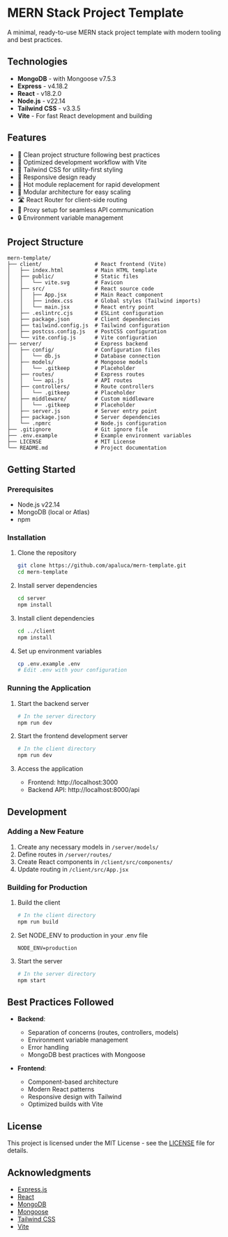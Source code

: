 # MERN Stack Project Template

A minimal, ready-to-use MERN stack project template with modern tooling and best practices.

## Technologies

- **MongoDB** - with Mongoose v7.5.3
- **Express** - v4.18.2
- **React** - v18.2.0
- **Node.js** - v22.14
- **Tailwind CSS** - v3.3.5
- **Vite** - For fast React development and building

## Features

- 📁 Clean project structure following best practices
- 🚀 Optimized development workflow with Vite
- 🎨 Tailwind CSS for utility-first styling
- 📱 Responsive design ready
- 🔄 Hot module replacement for rapid development
- 🧩 Modular architecture for easy scaling
- 🛣️ React Router for client-side routing
- 🔌 Proxy setup for seamless API communication
- 🔒 Environment variable management

## Project Structure

```
mern-template/
├── client/                 # React frontend (Vite)
│   ├── index.html          # Main HTML template
│   ├── public/             # Static files
│   │   └── vite.svg        # Favicon
│   ├── src/                # React source code
│   │   ├── App.jsx         # Main React component
│   │   ├── index.css       # Global styles (Tailwind imports)
│   │   └── main.jsx        # React entry point
│   ├── .eslintrc.cjs       # ESLint configuration
│   ├── package.json        # Client dependencies
│   ├── tailwind.config.js  # Tailwind configuration
│   ├── postcss.config.js   # PostCSS configuration
│   └── vite.config.js      # Vite configuration
├── server/                 # Express backend
│   ├── config/             # Configuration files
│   │   └── db.js           # Database connection
│   ├── models/             # Mongoose models
│   │   └── .gitkeep        # Placeholder
│   ├── routes/             # Express routes
│   │   └── api.js          # API routes
│   ├── controllers/        # Route controllers
│   │   └── .gitkeep        # Placeholder
│   ├── middleware/         # Custom middleware
│   │   └── .gitkeep        # Placeholder
│   ├── server.js           # Server entry point
│   ├── package.json        # Server dependencies
│   └── .npmrc              # Node.js configuration
├── .gitignore              # Git ignore file
├── .env.example            # Example environment variables
├── LICENSE                 # MIT License
└── README.md               # Project documentation
```

## Getting Started

### Prerequisites

- Node.js v22.14
- MongoDB (local or Atlas)
- npm

### Installation

1. Clone the repository
   ```bash
   git clone https://github.com/apaluca/mern-template.git
   cd mern-template
   ```

2. Install server dependencies
   ```bash
   cd server
   npm install
   ```

3. Install client dependencies
   ```bash
   cd ../client
   npm install
   ```

4. Set up environment variables
   ```bash
   cp .env.example .env
   # Edit .env with your configuration
   ```

### Running the Application

1. Start the backend server
   ```bash
   # In the server directory
   npm run dev
   ```

2. Start the frontend development server
   ```bash
   # In the client directory
   npm run dev
   ```

3. Access the application
   - Frontend: http://localhost:3000
   - Backend API: http://localhost:8000/api

## Development

### Adding a New Feature

1. Create any necessary models in `/server/models/`
2. Define routes in `/server/routes/`
3. Create React components in `/client/src/components/`
4. Update routing in `/client/src/App.jsx`

### Building for Production

1. Build the client
   ```bash
   # In the client directory
   npm run build
   ```

2. Set NODE_ENV to production in your .env file
   ```
   NODE_ENV=production
   ```

3. Start the server
   ```bash
   # In the server directory
   npm start
   ```

## Best Practices Followed

- **Backend**:
  - Separation of concerns (routes, controllers, models)
  - Environment variable management
  - Error handling
  - MongoDB best practices with Mongoose

- **Frontend**:
  - Component-based architecture
  - Modern React patterns
  - Responsive design with Tailwind
  - Optimized builds with Vite

## License

This project is licensed under the MIT License - see the [LICENSE](LICENSE) file for details.

## Acknowledgments

- [Express.js](https://expressjs.com/)
- [React](https://reactjs.org/)
- [MongoDB](https://www.mongodb.com/)
- [Mongoose](https://mongoosejs.com/)
- [Tailwind CSS](https://tailwindcss.com/)
- [Vite](https://vitejs.dev/)
